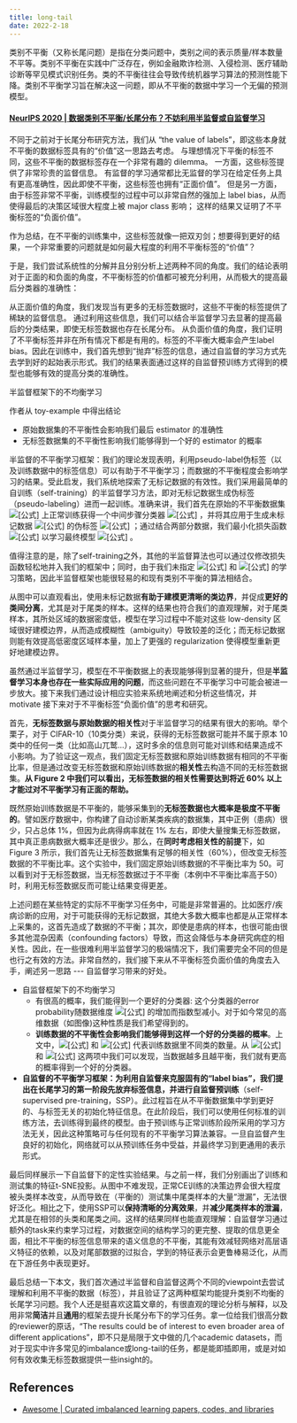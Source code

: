 ```yaml
---
title: long-tail
date: 2022-2-18
---
```


类别不平衡（又称长尾问题）是指在分类问题中，类别之间的表示质量/样本数量不平等。类别不平衡在实践中广泛存在，例如金融欺诈检测、入侵检测、医疗辅助诊断等罕见模式识别任务。类的不平衡往往会导致传统机器学习算法的预测性能下降。类别不平衡学习旨在解决这一问题，即从不平衡的数据中学习一个无偏的预测模型。

#### [NeurIPS 2020 | 数据类别不平衡/长尾分布？不妨利用半监督或自监督学习](https://zhuanlan.zhihu.com/p/259710601)

不同于之前对于长尾分布研究方法，我们从 “the value of labels”，即这些本身就不平衡的数据标签具有的“价值”这一思路去考虑。
与理想情况下平衡的标签不同，这些不平衡的数据标签存在一个非常有趣的 dilemma。
一方面，这些标签提供了非常珍贵的监督信息。
有监督的学习通常都比无监督的学习在给定任务上具有更高准确性，因此即使不平衡，这些标签也拥有“正面价值”。
但是另一方面，由于标签非常不平衡，训练模型的过程中可以非常自然的强加上 label bias，从而使得最后的决策区域很大程度上被 major class 影响；
这样的结果又证明了不平衡标签的“负面价值”。

作为总结，在不平衡的训练集中，这些标签就像一把双刃剑；想要得到更好的结果，一个非常重要的问题就是如何最大程度的利用不平衡标签的“价值”？

于是，我们尝试系统性的分解并且分别分析上述两种不同的角度。我们的结论表明对于正面的和负面的角度，不平衡标签的价值都可被充分利用，从而极大的提高最后分类器的准确性：

从正面价值的角度，我们发现当有更多的无标签数据时，这些不平衡的标签提供了稀缺的监督信息。
通过利用这些信息，我们可以结合半监督学习去显著的提高最后的分类结果，即使无标签数据也存在长尾分布。
从负面价值的角度，我们证明了不平衡标签并非在所有情况下都是有用的。标签的不平衡大概率会产生label bias。因此在训练中，我们首先想到“抛弃”标签的信息，通过自监督的学习方式先去学到好的起始表示形式。我们的结果表面通过这样的自监督预训练方式得到的模型也能够有效的提高分类的准确性。

半监督框架下的不均衡学习

作者从 toy-example 中得出结论
- 原始数据集的不平衡性会影响我们最后 estimator 的准确性
- 无标签数据集的不平衡性影响我们能够得到一个好的 estimator 的概率

半监督的不平衡学习框架：我们的理论发现表明，利用pseudo-label伪标签（以及训练数据中的标签信息）可以有助于不平衡学习；而数据的不平衡程度会影响学习的结果。受此启发，我们系统地探索了无标记数据的有效性。我们采用最简单的自训练（self-training）的半监督学习方法，即对无标记数据生成伪标签（pseudo-labeling）进而一起训练。准确来讲，我们首先在原始的不平衡数据集 ![[公式]](https://www.zhihu.com/equation?tex=%5Cmathcal%7BD%7D_L) 上正常训练获得一个中间步骤分类器 ![[公式]](https://www.zhihu.com/equation?tex=f_%7B%5Chat%7B%5Ctheta%7D%7D) ，并将其应用于生成未标记数据 ![[公式]](https://www.zhihu.com/equation?tex=%5Cmathcal%7BD%7D_U) 的伪标签 ![[公式]](https://www.zhihu.com/equation?tex=%5Chat%7By%7D) ；通过结合两部分数据，我们最小化损失函数 ![[公式]](https://www.zhihu.com/equation?tex=%5Cmathcal%7BL%7D%28%5Cmathcal%7BD%7D_L%2C+%5Ctheta%29+%2B+%5Comega+%5Cmathcal%7BL%7D%28%5Cmathcal%7BD%7D_U%2C+%5Ctheta%29) 以学习最终模型 ![[公式]](https://www.zhihu.com/equation?tex=f_%7B%5Chat%7B%5Ctheta%7D_%7B%5Ctext%7Bf%7D%7D%7D) 。

值得注意的是，除了self-training之外，其他的半监督算法也可以通过仅修改损失函数轻松地并入我们的框架中；同时，由于我们未指定 ![[公式]](https://www.zhihu.com/equation?tex=+f_%7B%5Chat%7B%5Ctheta%7D%7D) 和 ![[公式]](https://www.zhihu.com/equation?tex=f_%7B%5Chat%7B%5Ctheta%7D_%7B%5Ctext%7Bf%7D%7D%7D) 的学习策略，因此半监督框架也能很轻易的和现有类别不平衡的算法相结合。

从图中可以直观看出，使用未标记数据**有助于建模更清晰的类边界**，并促成**更好的类间分离**，尤其是对于尾类的样本。这样的结果也符合我们的直观理解，对于尾类样本，其所处区域的数据密度低，模型在学习过程中不能对这些 low-density 区域很好建模边界，从而造成模糊性（ambiguity）导致较差的泛化；而无标记数据则能有效提高低密度区域样本量，加上了更强的 regularization 使得模型重新更好地建模边界。

虽然通过半监督学习，模型在不平衡数据上的表现能够得到显著的提升，但是**半监督学习本身也存在一些实际应用的问题**，而这些问题在不平衡学习中可能会被进一步放大。接下来我们通过设计相应实验来系统地阐述和分析这些情况，并 motivate 接下来对于不平衡标签“负面价值”的思考和研究。

首先，**无标签数据与原始数据的相关性**对于半监督学习的结果有很大的影响。举个栗子，对于 CIFAR-10（10类分类）来说，获得的无标签数据可能并不属于原本 10 类中的任何一类（比如高山兀鹫...），这时多余的信息则可能对训练和结果造成不小影响。为了验证这一观点，我们固定无标签数据和原始训练数据有相同的不平衡比率，但是通过改变无标签数据和原始训练数据的**相关性**去构造不同的无标签数据集。**从 Figure 2 中我们可以看出，无标签数据的相关性需要达到将近 60% 以上才能过对不平衡学习有正面的帮助。**

既然原始训练数据是不平衡的，能够采集到的**无标签数据也大概率是极度不平衡的**。譬如医疗数据中，你构建了自动诊断某类疾病的数据集，其中正例（患病）很少，只占总体 1%，但因为此病得病率就在 1% 左右，即使大量搜集无标签数据，其中真正患病数据大概率还是很少。那么，在**同时考虑相关性的前提**下，如 Figure 3 所示，我们首先让无标签数据集有足够的相关性（60%），但改变无标签数据的不平衡比率。这个实验中，我们固定原始训练数据的不平衡比率为 50。可以看到对于无标签数据，当无标签数据过于不平衡（本例中不平衡比率高于50）时，利用无标签数据反而可能让结果变得更差。

上述问题在某些特定的实际不平衡学习任务中，可能是非常普遍的。比如医疗/疾病诊断的应用，对于可能获得的无标记数据，其绝大多数大概率也都是从正常样本上采集的，这首先造成了数据的不平衡；其次，即使是患病的样本，也很可能由很多其他混杂因素（confounding factors）导致，而这会降低与本身研究病症的相关性。因此，在一些很难利用半监督学习的极端情况下，我们需要完全不同的但是也行之有效的方法。非常自然的，我们接下来从不平衡标签负面价值的角度去入手，阐述另一思路 --- 自监督学习带来的好处。

- 自监督框架下的不均衡学习
  - 有很高的概率，我们能得到一个更好的分类器: 这个分类器的error probability随数据维度 ![[公式]](https://www.zhihu.com/equation?tex=d) 的增加而指数型减小。对于如今常见的高维数据（如图像)这种性质是我们希望得到的。
  - **训练数据的不平衡性会影响我们能够得到这样一个好的分类器的概率**。上文中，![[公式]](https://www.zhihu.com/equation?tex=N_%2B) 和 ![[公式]](https://www.zhihu.com/equation?tex=N_-) 代表训练数据里不同类的数量。从 ![[公式]](https://www.zhihu.com/equation?tex=2e%5E%7B-N_-d%5Cdelta%5E2%2F8%7D) 和 ![[公式]](https://www.zhihu.com/equation?tex=2e%5E%7B-N_%2Bd%5Cdelta%5E2%2F8%7D) 这两项中我们可以发现，当数据越多且越平衡，我们就有更高的概率得到一个好的分类器。
- **自监督的不平衡学习框架：**为利用自监督来克服固有的“label bias”，我们提出在长尾学习的第一阶段先放弃标签信息，并进行**自监督预训练**（self-supervised pre-training，SSP）。此过程旨在从不平衡数据集中学到更好的、与标签无关的初始化特征信息。在此阶段后，我们可以使用任何标准的训练方法，去训练得到最终的模型。由于预训练与正常训练阶段所采用的学习方法无关，因此这种策略可与任何现有的不平衡学习算法兼容。一旦自监督产生良好的初始化，网络就可以从预训练任务中受益，并最终学习到更通用的表示形式。

最后同样展示一下自监督下的定性实验结果。与之前一样，我们分别画出了训练和测试集的特征t-SNE投影。从图中不难发现，正常CE训练的决策边界会很大程度被头类样本改变，从而导致在（平衡的）测试集中尾类样本的大量“泄漏”，无法很好泛化。相比之下，使用SSP可以**保持清晰的分离效果**，并**减少尾类样本的泄漏**，尤其是在相邻的头类和尾类之间。这样的结果同样也能直观理解：自监督学习通过额外的task来约束学习过程，对数据空间的结构学习的更完整、提取的信息更全面，相比不平衡的标签信息带来的语义信息的不平衡，其能有效减轻网络对高层语义特征的依赖，以及对尾部数据的过拟合，学到的特征表示会更鲁棒易泛化，从而在下游任务中表现更好。

最后总结一下本文，我们首次通过半监督和自监督这两个不同的viewpoint去尝试理解和利用不平衡的数据（标签），并且验证了这两种框架均能提升类别不均衡的长尾学习问题。我个人还是挺喜欢这篇文章的，有很直观的理论分析与解释，以及用非常**简洁**并且**通用**的框架去提升长尾分布下的学习任务。拿一位给我们很高分数的reviewer的原话，“The results could be of interest to even broader area of different applications”，即不只是局限于文中做的几个academic datasets，而对于现实中许多常见的imbalance或long-tail的任务，都是能即插即用，或是对如何有效收集无标签数据提供一些insight的。

## References

- [Awesome | Curated imbalanced learning papers, codes, and libraries](https://github.com/ZhiningLiu1998/awesome-imbalanced-learning)